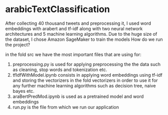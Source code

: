 # arabicTextClassification
After collecting 40 thousand tweets and preprocessing it, I used word embeddings with arabert and tf-idf along with two neural network architectures and 5 machine learning algorithms. Due to the huge size of the dataset, I chose Amazon SageMaker to train the models
How do we run the project?

in the fold src we have the most important files that are using for:
1) preprocessing.py is used for applying preprocessing the the data such as cleaning, stop words and tokenization etc.
2) tfIdfWithModel.ipynb consists in applying word embeddings using tf-idf and storing the vectorizers in the fold vectorizers in order to use it for any further machine learning algorithms such as decision tree, naive bayes etc.
3) araBertPredMod.ipynb is used as a pretrained model and word embeddings 
4) run.py is the file from which we run our application 
